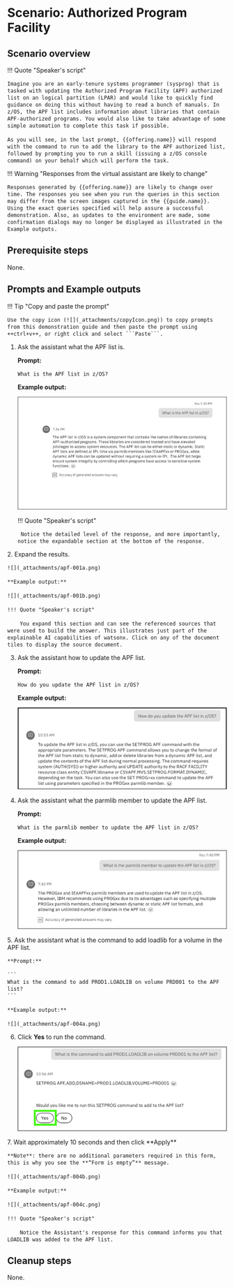 # Scenario: Authorized Program Facility
## Scenario overview
!!! Quote "Speaker's script"

    Imagine you are an early-tenure systems programmer (sysprog) that is tasked with updating the Authorized Program Facility (APF) authorized list on an logical partition (LPAR) and would like to quickly find guidance on doing this without having to read a bunch of manuals. In z/OS, the APF list includes information about libraries that contain APF-authorized programs. You would also like to take advantage of some simple automation to complete this task if possible. 
    
    As you will see, in the last prompt, {{offering.name}} will respond with the command to run to add the library to the APF authorized list, followed by prompting you to run a skill (issuing a z/OS console command) on your behalf which will perform the task.

!!! Warning "Responses from the virtual assistant are likely to change"

    Responses generated by {{offering.name}} are likely to change over time. The responses you see when you run the queries in this section may differ from the screen images captured in the {{guide.name}}. Using the exact queries specified will help assure a successful demonstration. Also, as updates to the environment are made, some confirmation dialogs may no longer be displayed as illustrated in the Example outputs.

## Prerequisite steps
None.
<div style="page-break-after: always;"></div>

## Prompts and Example outputs
!!! Tip "Copy and paste the prompt"

    Use the copy icon (![](_attachments/copyIcon.png)) to copy prompts from this demonstration guide and then paste the prompt using ++ctrl+v++, or right click and select ```Paste```.

1. Ask the assistant what the APF list is.

    **Prompt:**

    ```
    What is the APF list in z/OS?
    ```

    **Example output:**

    ![](_attachments/apf-001.png)

    !!! Quote "Speaker's script"

        Notice the detailed level of the response, and more importantly, notice the expandable section at the bottom of the response. 
<div style="page-break-after: always;"></div>
2. Expand the results.

    ![](_attachments/apf-001a.png)

    **Example output:**
    
    ![](_attachments/apf-001b.png)        

    !!! Quote "Speaker's script"

        You expand this section and can see the referenced sources that were used to build the answer. This illustrates just part of the explainable AI capabilities of watsonx. Click on any of the document tiles to display the source document.

3. Ask the assistant how to update the APF list.
    
    **Prompt:**

    ```
    How do you update the APF list in z/OS?
    ```
    
    **Example output:**

    ![](_attachments/apf-002.png)

4. Ask the assistant what the parmlib member to update the APF list. 

    **Prompt:**

    ```
    What is the parmlib member to update the APF list in z/OS?
    ```

    **Example output:**

    ![](_attachments/apf-003.png)
<div style="page-break-after: always;"></div>
5. Ask the assistant what is the command to add loadlib for a volume in the APF list.

    **Prompt:**
    
    ```
    What is the command to add PROD1.LOADLIB on volume PRD001 to the APF list?
    ```
    
    **Example output:**

    ![](_attachments/apf-004a.png)

6. Click **Yes** to run the command.
   
    ![](_attachments/apf-004a1.png)
<div style="page-break-after: always;"></div>
7. Wait approximately 10 seconds and then click **Apply**

    **Note**: there are no additional parameters required in this form, this is why you see the **“Form is empty”** message.

    ![](_attachments/apf-004b.png)

    **Example output:**

    ![](_attachments/apf-004c.png)           

    !!! Quote "Speaker's script"

        Notice the Assistant's response for this command informs you that LOADLIB was added to the APF list.
## Cleanup steps
None.
